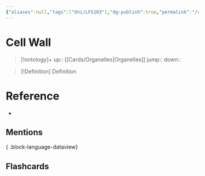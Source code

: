 ```yaml
---
{"aliases":null,"tags":["Uni/LFS103"],"dg-publish":true,"permalink":"/cards/cell-wall/","dgPassFrontmatter":true}
---
```


# Cell Wall

> [!ontology]+
> up:: [[Cards/Organelles\|Organelles]]
> jump:: 
> down:: 

> [!Definition] Definition

# Reference

- 

## Mentions


{ .block-language-dataview}

## Flashcards
